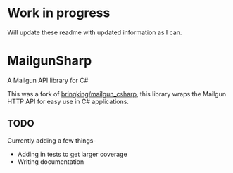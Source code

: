 Work in progress
==============
Will update these readme with updated information as I can.

MailgunSharp
==============

A Mailgun API library for C#

This was a fork of [bringking/mailgun_csharp](https://github.com/bringking/mailgun_csharp), this library wraps the
Mailgun HTTP API for easy use in C# applications.

## TODO
Currently adding a few things-

* Adding in tests to get larger coverage
* Writing documentation
